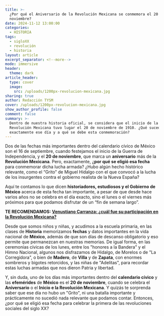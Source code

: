 ```yaml
---
title: >-
  ¿Por qué el Aniversario de la Revolución Mexicana se conmemora el 20 de
  noviembre?
date: 2024-11-12 13:00:00
categories:
  - HISTORIA
tags:
  - sigloXX
  - revolución
  - historia
layout: article
excerpt_separator: <!--more-->
mode: immersive
header:
  theme: dark
article_header:
  type: cover
  image:
    src: /uploads/1200px-revolucion-mexicana.jpg
sharing: true
author: Redacción TYSM
cover: /uploads/1200px-revolucion-mexicana.jpg
show_author_profile: false
comment: false
summary: >-
  Dentro de nuestra historia oficial, se considera que el inicio de la
  Revolución Mexicana tuvo lugar el 20 de noviembre de 1910. ¿Qué sucedió
  exactamente ese día y a qué se debe esta conmemoración?
---
```

Dos de las fechas más importantes dentro del calendario cívico de México son el 16 de septiembre, cuando festejamos el inicio de la Guerra de Independencia, y el **20 de noviembre**, que marca un **aniversario** más de la **Revolución Mexicana**. Pero, exactamente, ¿**por qué se eligió esa fecha** para conmemorar dicha lucha armada? ¿Hubo algún hecho histórico relevante, como el “Grito” de Miguel Hidalgo con el que convocó a la lucha de los insurgentes contra el gobierno realista de la Nueva España?

Aquí te contamos lo que dicen **historiadores, estudiosos y el Gobierno de México** acerca de esta fecha tan importante, a pesar de que desde hace varios años no se celebra en el día exacto, sino el lunes o el viernes más próximos para que podamos disfrutar de un “fin de semana largo”.

**TE RECOMENDAMOS:** [**Venustiano Carranza: ¿cuál fue su participación en la Revolución Mexicana?**](https://blog.tonoysumariachi.com/historia/2023/11/15/venustiano-carranza-cu%C3%A1l-fue-su-participaci%C3%B3n-en-la-revoluci%C3%B3n-mexicana.html)

Desde que somos niños y niñas, y acudimos a la escuela primaria, en las clases de **Historia** memorizamos **fechas** y datos importantes en la vida nacional de **México**, además de que son días de descanso obligatorio y eso permite que permanezcan en nuestras memorias. De igual forma, en las ceremonias cívicas de los lunes, entre los "honores a la Bandera" y el Himno Nacional, algunos nos disfrazamos de Hidalgo, de Morelos o de "La Corregidora", o bien de **Madero**, de **Villa** y de **Zapata**, con enormes sombreros y bigotes retorcidos, y las niñas de "Adelitas", para recordar estas luchas armadas que nos dieron Patria y libertad.

Y, sin duda, uno de los días más importantes dentro del **calendario cívico** y las **efemérides** de **México** es el **20 de noviembre**, cuando se celebra el **Aniversario** o el **Inicio e la Revolución Mexicana**. Y quizás te sorprenda saber que ese día no hubo un "Grito", ni una batalla importante y prácticamente no sucedió nada relevante que podamos contar. Entonces, ¿por qué se eligió esa fecha para celebrar la primera de las revoluciones sociales del siglo XX?

&nbsp;

&nbsp;